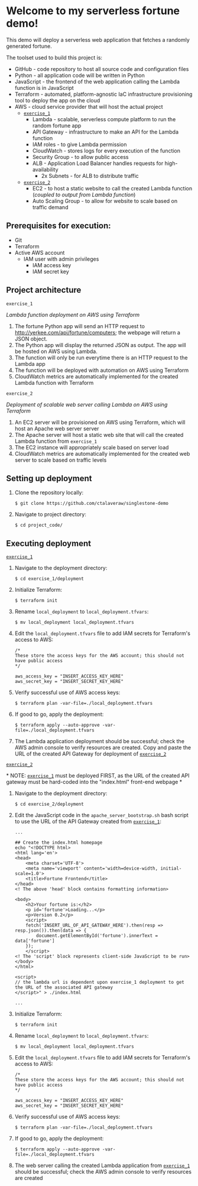 # Welcome to my serverless fortune demo!

This demo will deploy a serverless web application that fetches a randomly generated fortune.

The toolset used to build this project is:

- GitHub - code repository to host all source code and configuration files
- Python - all application code will be written in Python
- JavaScript - the frontend of the web application calling the Lambda function is in JavaScript
- Terraform - automated, platform-agnostic IaC infrastructure provisioning tool to deploy the app on the cloud
- AWS - cloud service provider that will host the actual project
    - [`exercise_1`](exercise_1/)
        - Lambda - scalable, serverless compute platform to run the random fortune app
        - API Gateway - infrastructure to make an API for the Lambda function
        - IAM roles - to give Lambda permission
        - CloudWatch - stores logs for every execution of the function
        - Security Group - to allow public access
        - ALB - Application Load Balancer handles requests for high-availability
            - 2x Subnets - for ALB to distribute traffic 
    - [`exercise_2`](exercise_2/)
        - EC2 - to host a static website to call the created Lambda function (*coupled to output from Lambda function*)
        - Auto Scaling Group - to allow for website to scale based on traffic demand


## Prerequisites for execution:
- Git 
- Terraform
- Active AWS account
    - IAM user with admin privileges
        - IAM access key
        - IAM secret key

## Project architecture
`exercise_1`

*Lambda function deployment on AWS using Terraform*

1. The fortune Python app will send an HTTP request to http://yerkee.com/api/fortune/computers; the webpage will return a JSON object. 
2. The Python app will display the returned JSON as output. The app will be hosted on AWS using Lambda.
3. The function will only be run everytime there is an HTTP request to the Lambda app
4. The function will be deployed with automation on AWS using Terraform
5. CloudWatch metrics are automatically implemented for the created Lambda function with Terraform

`exercise_2`

*Deployment of scalable web server calling Lambda  on AWS using Terraform*

1. An EC2 server will be provisioned on AWS using Terraform, which will host an Apache web server server
2. The Apache server will host a static web site that will call the created Lambda function from `exercise_1`
3. The EC2 instance will appropriately scale based on server load
4. CloudWatch metrics are automatically implemented for the created web server to scale based on traffic levels


## Setting up deployment

1. Clone the repository locally:
    ```
    $ git clone https://github.com/ctalaveraw/singlestone-demo
    ```
2. Navigate to project directory:
    ```
    $ cd project_code/
    ```

## Executing deployment
[`exercise_1`](exercise_1/)


1. Navigate to the deployment directory:
    ```
    $ cd exercise_1/deployment 
    ```
2. Initialize Terraform:
    ```
    $ terraform init
    ```
3. Rename `local_deployment` to `local_deployment.tfvars`:
    ```
    $ mv local_deployment local_deployment.tfvars
    ```
4. Edit the `local_deployment.tfvars` file to add IAM secrets for Terraform's access to AWS:
    ```
    /*
    These store the access keys for the AWS account; this should not have public access
    */

    aws_access_key = "INSERT_ACCESS_KEY_HERE"
    aws_secret_key = "INSERT_SECRET_KEY_HERE"
    ```
5. Verify successful use of AWS access keys:
    ```
    $ terraform plan -var-file=./local_deployment.tfvars
    ```
6. If good to go, apply the deployment:
    ```
    $ terraform apply --auto-approve -var-file=./local_deployment.tfvars
    ```
7. The Lambda application deployment should be successful; check the AWS admin console to verify resources are created. Copy and paste the URL of the created API Gateway for deployment of [`exercise_2`](exercise_2/)

[`exercise_2`](exercise_2/)

\* NOTE: [`exercise_1`](exercise_1/) must be deployed FIRST, as the URL of the created API gateway must be hard-coded into the "index.html" front-end webpage \*

1. Navigate to the deployment directory:
    ```
    $ cd exercise_2/deployment 
    ```
2. Edit the JavaScript code in the `apache_server_bootstrap.sh` bash script to use the URL of the API Gateway created from [`exercise_1`](exercise_1/):
    ```
    ...

    ## Create the index.html homepage
    echo "<!DOCTYPE html>
    <html lang='en'>
    <head>
        <meta charset='UTF-8'>
        <meta name='viewport' content='width=device-width, initial-scale=1.0'>
        <title>Fortune Frontend</title>
    </head>
    <! The above 'head' block contains formatting information>

    <body>
        <h2>Your fortune is:</h2>
        <p id='fortune'>Loading...</p>
        <p>Version 0.2</p>
        <script>
        fetch('INSERT_URL_OF_API_GATEWAY_HERE').then(resp => resp.json()).then(data => {
            document.getElementById('fortune').innerText = data['fortune']
        });
        </script>
    <! The 'script' block represents client-side JavaScript to be run>
    </body>
    </html>

    <script>
    // the lambda url is dependent upon exercise_1 deployment to get the URL of the associated API gateway
    </script>" > ./index.html

    ...
    ```
3. Initialize Terraform:
    ```
    $ terraform init
    ```
4. Rename `local_deployment` to `local_deployment.tfvars`:
    ```
    $ mv local_deployment local_deployment.tfvars
    ```
5. Edit the `local_deployment.tfvars` file to add IAM secrets for Terraform's access to AWS:
    ```
    /*
    These store the access keys for the AWS account; this should not have public access
    */

    aws_access_key = "INSERT_ACCESS_KEY_HERE"
    aws_secret_key = "INSERT_SECRET_KEY_HERE"
    ```
6. Verify successful use of AWS access keys:
    ```
    $ terraform plan -var-file=./local_deployment.tfvars
    ```
7. If good to go, apply the deployment:
    ```
    $ terraform apply --auto-approve -var-file=./local_deployment.tfvars
    ```
8. The web server calling the created Lambda application from [`exercise_1`](exercise_1/) should be successful; check the AWS admin console to verify resources are created